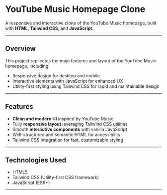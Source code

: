 # YouTube Music Homepage Clone

A responsive and interactive clone of the YouTube Music homepage, built with **HTML**, **Tailwind CSS**, and **JavaScript**.

---

## Overview

This project replicates the main features and layout of the YouTube Music homepage, including:

- Responsive design for desktop and mobile
- Interactive elements with JavaScript for enhanced UX
- Utility-first styling using Tailwind CSS for rapid and maintainable design

---

## Features

- **Clean and modern UI** inspired by YouTube Music
- Fully **responsive layout** leveraging Tailwind CSS utilities
- Smooth **interactive components** with vanilla JavaScript
- Well-structured and semantic HTML for accessibility
- Tailwind CSS integration for fast, customizable styling

---

## Technologies Used

- HTML5
- Tailwind CSS (Utility-first CSS framework)
- JavaScript (ES6+)

---
